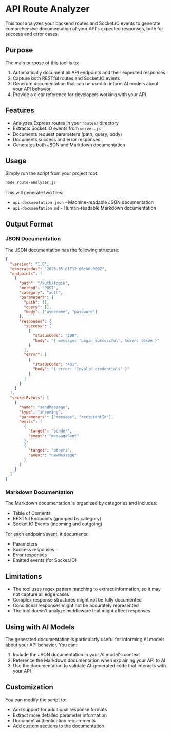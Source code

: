 # API Route Analyzer

This tool analyzes your backend routes and Socket.IO events to generate comprehensive documentation of your API's expected responses, both for success and error cases.

## Purpose

The main purpose of this tool is to:

1. Automatically document all API endpoints and their expected responses
2. Capture both RESTful routes and Socket.IO events
3. Generate documentation that can be used to inform AI models about your API behavior
4. Provide a clear reference for developers working with your API

## Features

- Analyzes Express routes in your `routes/` directory
- Extracts Socket.IO events from `server.js`
- Documents request parameters (path, query, body)
- Documents success and error responses
- Generates both JSON and Markdown documentation

## Usage

Simply run the script from your project root:

```bash
node route-analyzer.js
```

This will generate two files:
- `api-documentation.json` - Machine-readable JSON documentation
- `api-documentation.md` - Human-readable Markdown documentation

## Output Format

### JSON Documentation

The JSON documentation has the following structure:

```json
{
  "version": "1.0",
  "generatedAt": "2023-05-01T12:00:00.000Z",
  "endpoints": [
    {
      "path": "/auth/login",
      "method": "POST",
      "category": "auth",
      "parameters": {
        "path": [],
        "query": [],
        "body": ["username", "password"]
      },
      "responses": {
        "success": [
          {
            "statusCode": "200",
            "body": "{ message: 'Login successful', token: token }"
          }
        ],
        "error": [
          {
            "statusCode": "401",
            "body": "{ error: 'Invalid credentials' }"
          }
        ]
      }
    }
  ],
  "socketEvents": [
    {
      "name": "sendMessage",
      "type": "incoming",
      "parameters": ["message", "recipientId"],
      "emits": [
        {
          "target": "sender",
          "event": "messageSent"
        },
        {
          "target": "others",
          "event": "newMessage"
        }
      ]
    }
  ]
}
```

### Markdown Documentation

The Markdown documentation is organized by categories and includes:

- Table of Contents
- RESTful Endpoints (grouped by category)
- Socket.IO Events (incoming and outgoing)

For each endpoint/event, it documents:
- Parameters
- Success responses
- Error responses
- Emitted events (for Socket.IO)

## Limitations

- The tool uses regex pattern matching to extract information, so it may not capture all edge cases
- Complex response structures might not be fully documented
- Conditional responses might not be accurately represented
- The tool doesn't analyze middleware that might affect responses

## Using with AI Models

The generated documentation is particularly useful for informing AI models about your API behavior. You can:

1. Include the JSON documentation in your AI model's context
2. Reference the Markdown documentation when explaining your API to AI
3. Use the documentation to validate AI-generated code that interacts with your API

## Customization

You can modify the script to:
- Add support for additional response formats
- Extract more detailed parameter information
- Document authentication requirements
- Add custom sections to the documentation 